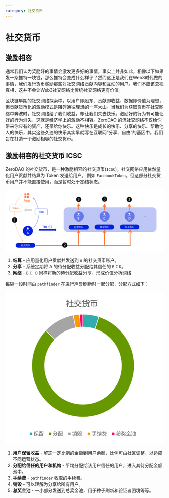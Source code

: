 ```yaml
---
category: 社交货币
---
```


# 社交货币

## 激励相容

通常我们认为奖励好的事情会激发更多好的事情，事实上并非如此，相像以下如果发一条推特一块钱，那么推特会变成什么样子？然而这正是我们在Web3时代做的事情，我们发行货币奖励那些对社交网络贡献内容和互动的用户。我们不应该忽视真相，这并不会让Web3社交网络比传统社交网络更有价值。

区块链早期的社交网络探索中，以用户即股东、贡献即收益、数据即价值为理想，但贡献货币化的激励模式是阻碍通往理想的一座大山。当我们为获取货币在社交网络中奔波时，社交网络给了我们收益，却让我们失去快乐。激励好的行为有可能让好的行为消失，这就是经济学上的激励不相容。ZeroDAO 的流社交网络不仅给你带来你应有的资产，还带给你快乐。这种快乐是成长的快乐、分享的快乐、帮助他人的快乐，其实这些久违的快乐其实早就写在互联网“分享、自由”的基因中。我们旨在打造一个激励相容的社交货币。

## 激励相容的社交货币 ICSC

ZeroDAO 的社交货币，是一种激励相容的社交货币(` ICSC `)，社交网络应用依然量化用户贡献并结算为 Token 发送给用户，例如 `FacebookToken`。但这部分社交货币用户并不能直接使用，而是暂时处于冻结状态。

![](../../image/fp.png)

1. **结算** - 应用量化用户贡献并发送到 `A` 的社交货币账户。
2. **分享** - 系统定期将 A 的待分配收益分配给其信任的 `B` `C` `D`。
3. **网络** - `B` `C` ` D` 同样将新的待分配收益分享，形成价值分析网络 

每隔一段时间由 `pathfinder` 在进行声誉刷新时一起分配，分配方式如下：

![](../../image/sc.png)

1.  **用户保留收益** - 解冻一定比例的金额到用户余额，比例可由社区调整，以适应不同运营状态。
2.  **分配给信任的用户和机构** - 平均分配给该用户信任的用户，进入其待分配金额池中。
3.  **手续费** - `pathfinder` 收取的手续费。
4.  **销毁** - 可以理解为分享给所有用户。
5.  **总奖金池** - 一小部分发送到总奖金池，用于种子刷新和验证者困境等等。